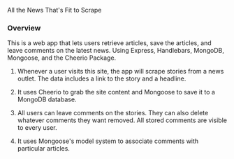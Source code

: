 All the News That's Fit to Scrape

### Overview

This is a web app that lets users retrieve articles, save the articles, and leave comments on the latest news. Using Express, Handlebars, MongoDB, Mongoose, and the Cheerio Package. 

  1. Whenever a user visits this site, the app will scrape stories from a news outlet. The data includes a link to the story and a headline.
  
  2. It uses Cheerio to grab the site content and Mongoose to save it to a MongoDB database. 

  3. All users can leave comments on the stories. They can also delete whatever comments they want removed. All stored comments are visible to every user.
  
  4. It uses Mongoose's model system to associate comments with particular articles. 
